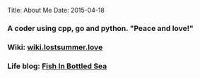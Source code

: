 Title: About Me
Date: 2015-04-18

### A coder using cpp, go and python. "Peace and love!"

### Wiki: [wiki.lostsummer.love](http://wiki.lostsummer.love/)

### Life blog: [Fish In Bottled Sea](http://www.1984.love/)
